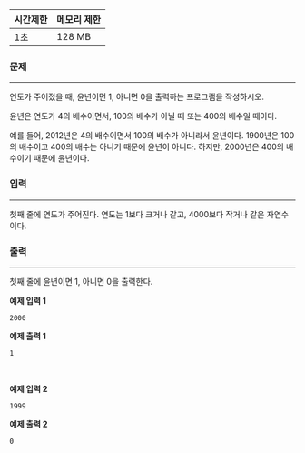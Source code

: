 | 시간제한 | 메모리 제한 |
| :------- | :---------- |
| 1초      | 128 MB      |

### 문제

---

연도가 주어졌을 때, 윤년이면 1, 아니면 0을 출력하는 프로그램을 작성하시오.

윤년은 연도가 4의 배수이면서, 100의 배수가 아닐 때 또는 400의 배수일 때이다.

예를 들어, 2012년은 4의 배수이면서 100의 배수가 아니라서 윤년이다. 1900년은 100의 배수이고 400의 배수는 아니기 때문에 윤년이 아니다. 하지만, 2000년은 400의 배수이기 때문에 윤년이다.

### 입력

---

첫째 줄에 연도가 주어진다. 연도는 1보다 크거나 같고, 4000보다 작거나 같은 자연수이다.

### 출력

---

첫째 줄에 윤년이면 1, 아니면 0을 출력한다.

**예제 입력 1**

```
2000
```

**예제 출력 1**

```
1
```

<br>

**예제 입력 2**

```
1999
```

**예제 출력 2**

```
0
```
